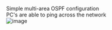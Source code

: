 Simple multi-area OSPF configuration \
PC's are able to ping across the network \
![image](https://github.com/H1ghjynx/NetworkExamples/assets/99495438/7051ae2c-16d5-437e-9283-d77e385a614d)
